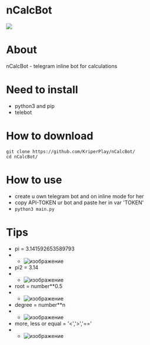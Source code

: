 # nCalcBot

![](https://github.com/user-attachments/assets/2ca3d854-9bef-4260-9868-078b9011c5f1)

# About
nCalcBot - telegram inline bot for calculations

# Need to install
* python3 and pip
* telebot

# How to download
```
git clone https://github.com/KriperPlay/nCalcBot/
cd nCalcBot/
```

# How to use
* create u own telegram bot and on inline mode for her
* copy API-TOKEN ur bot and paste her in var 'TOKEN'
* ```python3 main.py```

# Tips
* pi = 3.141592653589793
* * ![изображение](https://github.com/user-attachments/assets/2cb95327-5b8f-44a4-bec2-bcd4375389e9)
* pi2 = 3.14
* * ![изображение](https://github.com/user-attachments/assets/e78c5a35-1d5e-45c4-8962-222f244e6881)
* root = number**0.5
* * ![изображение](https://github.com/user-attachments/assets/05d09a6e-1ca7-4f9c-b7bf-6445df6a24f6)
* degree = number**n
* * ![изображение](https://github.com/user-attachments/assets/3baec261-bea8-4a81-87ca-abbfc5f8c222)
* more, less or equal = '<','>','=='
* * ![изображение](https://github.com/user-attachments/assets/1f1f3ea7-07e1-4953-b2b5-0705b4f65100)


